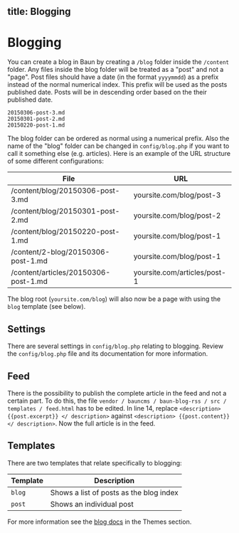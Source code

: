title: Blogging
----
# Blogging

You can create a blog in Baun by creating a `/blog` folder inside the `/content` folder. Any files inside the
blog folder will be treated as a "post" and not a "page". Post files should have a date (in the format `yyyymmdd`)
as a prefix instead of the normal numerical index. This prefix will be used as the posts published date. Posts will be
in descending order based on the their published date.

    20150306-post-3.md
    20150301-post-2.md
    20150220-post-1.md

The blog folder can be ordered as normal using a numerical prefix. Also the name of the "blog" folder can be changed in
`config/blog.php` if you want to call it something else (e.g. articles). Here is an example of the URL structure of some
different configurations:

File                               | URL
---------------------------------- | ---------------------------------
/content/blog/20150306-post-3.md   | yoursite.com/blog/post-3
/content/blog/20150301-post-2.md   | yoursite.com/blog/post-2
/content/blog/20150220-post-1.md   | yoursite.com/blog/post-1
/content/2-blog/20150306-post-1.md | yoursite.com/blog/post-1
/content/articles/20150306-post-1.md | yoursite.com/articles/post-1

The blog root (`yoursite.com/blog`) will also now be a page with using the `blog` template (see below).

## Settings

There are several settings in `config/blog.php` relating to blogging. Review the `config/blog.php` file and its documentation
for more information.

## Feed

There is the possibility to publish the complete article in the feed and not a certain part. To do this, the file `vendor / bauncms / baun-blog-rss / src / templates / feed.html` has to be edited.
In line 14, replace `<description> {{post.excerpt}} </ description>` against `<description> {{post.content}} </ description>`. Now the full article is in the feed.

## Templates

There are two templates that relate specifically to blogging:

Template | Description
-------- | -----------
`blog`   | Shows a list of posts as the blog index
`post`   | Shows an individual post

For more information see the [blog docs](/docs/themes/blogs) in the Themes section.
